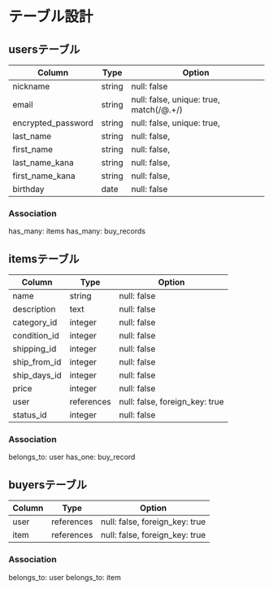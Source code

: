 # テーブル設計

## usersテーブル

| Column             | Type   | Option                                                                               |
| ------------------ | ------ | ------------------------------------------------------------------------------------ |
| nickname           | string | null: false                                                                          |
| email              | string | null: false, unique: true, match(/@.+/)                                              |
| encrypted_password | string | null: false, unique: true, <!--match(/\A(?=.*?[a-z])(?=.*?[\d])[a-z\d]+\z/{6,}/i) -->|
| last_name          | string | null: false, <!-- match(/\A[ぁ-んァ-ヶ一-龥々ー]+\z/) -->                               |
| first_name         | string | null: false, <!-- match(/\A[ぁ-んァ-ヶ一-龥々ー]+\z/) -->                               |
| last_name_kana     | string | null: false, <!-- match(/\A[ァ-ヶー]+\z/) -->                                         |
| first_name_kana    | string | null: false, <!-- match(/\A[ァ-ヶー]+\z/) -->                                         |
| birthday           | date   | null: false                                                                          |

### Association

has_many: items
has_many: buy_records

## itemsテーブル

| Column        | Type       | Option                         |
| ------------- | ---------- | ------------------------------ |
| name          | string     | null: false                    |
| description   | text       | null: false                    |
| category_id   | integer    | null: false                    |
| condition_id  | integer    | null: false                    |
| shipping_id   | integer    | null: false                    |
| ship_from_id  | integer    | null: false                    |
| ship_days_id  | integer    | null: false                    |
| price         | integer    | null: false                    |
| user          | references | null: false, foreign_key: true |
| status_id     | integer    | null: false                    |

### Association

belongs_to: user
has_one: buy_record

## buyersテーブル

| Column | Type       | Option                         |
| ------ | ---------- | ------------------------------ |
| user   | references | null: false, foreign_key: true |
| item   | references | null: false, foreign_key: true |

### Association

belongs_to: user
belongs_to: item